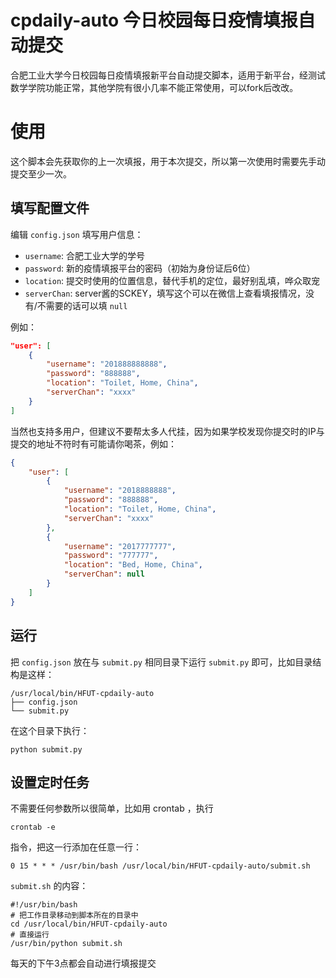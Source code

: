# cpdaily-auto 今日校园每日疫情填报自动提交

合肥工业大学今日校园每日疫情填报新平台自动提交脚本，适用于新平台，经测试数学学院功能正常，其他学院有很小几率不能正常使用，可以fork后改改。

# 使用

这个脚本会先获取你的上一次填报，用于本次提交，所以第一次使用时需要先手动提交至少一次。

## 填写配置文件

编辑 `config.json` 填写用户信息：

* `username`: 合肥工业大学的学号
* `password`: 新的疫情填报平台的密码（初始为身份证后6位）
* `location`: 提交时使用的位置信息，替代手机的定位，最好别乱填，哗众取宠
* `serverChan`: server酱的SCKEY，填写这个可以在微信上查看填报情况，没有/不需要的话可以填 `null`

例如：

```json
"user": [
    {
        "username": "201888888888",
        "password": "888888",
        "location": "Toilet, Home, China",
        "serverChan": "xxxx"
    }
]
```

当然也支持多用户，但建议不要帮太多人代挂，因为如果学校发现你提交时的IP与提交的地址不符时有可能请你喝茶，例如：

```json
{
    "user": [
        {
            "username": "2018888888",
            "password": "888888",
            "location": "Toilet, Home, China",
            "serverChan": "xxxx"
        },
        {
            "username": "2017777777",
            "password": "777777",
            "location": "Bed, Home, China",
            "serverChan": null
        }
    ]
}
```

## 运行

把 `config.json` 放在与 `submit.py` 相同目录下运行 `submit.py` 即可，比如目录结构是这样：

```plaintext
/usr/local/bin/HFUT-cpdaily-auto
├── config.json
└── submit.py
```

在这个目录下执行：

```shell
python submit.py
```

## 设置定时任务

不需要任何参数所以很简单，比如用 crontab ，执行

```shell
crontab -e
```

指令，把这一行添加在任意一行：

```crontab
0 15 * * * /usr/bin/bash /usr/local/bin/HFUT-cpdaily-auto/submit.sh
```

`submit.sh` 的内容：

```shell
#!/usr/bin/bash
# 把工作目录移动到脚本所在的目录中
cd /usr/local/bin/HFUT-cpdaily-auto
# 直接运行
/usr/bin/python submit.sh
```

每天的下午3点都会自动进行填报提交
